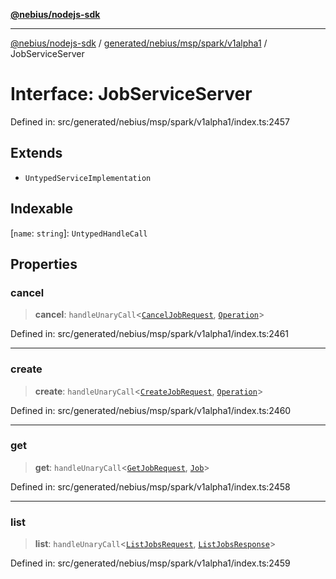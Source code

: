 [**@nebius/nodejs-sdk**](../../../../../../README.md)

***

[@nebius/nodejs-sdk](../../../../../../README.md) / [generated/nebius/msp/spark/v1alpha1](../README.md) / JobServiceServer

# Interface: JobServiceServer

Defined in: src/generated/nebius/msp/spark/v1alpha1/index.ts:2457

## Extends

- `UntypedServiceImplementation`

## Indexable

\[`name`: `string`\]: `UntypedHandleCall`

## Properties

### cancel

> **cancel**: `handleUnaryCall`\<[`CancelJobRequest`](CancelJobRequest.md), [`Operation`](../../../../common/v1/interfaces/Operation.md)\>

Defined in: src/generated/nebius/msp/spark/v1alpha1/index.ts:2461

***

### create

> **create**: `handleUnaryCall`\<[`CreateJobRequest`](CreateJobRequest.md), [`Operation`](../../../../common/v1/interfaces/Operation.md)\>

Defined in: src/generated/nebius/msp/spark/v1alpha1/index.ts:2460

***

### get

> **get**: `handleUnaryCall`\<[`GetJobRequest`](GetJobRequest.md), [`Job`](Job.md)\>

Defined in: src/generated/nebius/msp/spark/v1alpha1/index.ts:2458

***

### list

> **list**: `handleUnaryCall`\<[`ListJobsRequest`](ListJobsRequest.md), [`ListJobsResponse`](ListJobsResponse.md)\>

Defined in: src/generated/nebius/msp/spark/v1alpha1/index.ts:2459

